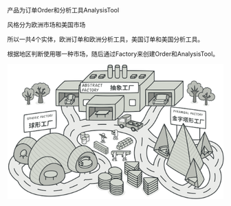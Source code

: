 产品为订单Order和分析工具AnalysisTool

风格分为欧洲市场和美国市场

所以一共4个实体，欧洲订单和欧洲分析工具，美国订单和美国分析工具。

根据地区判断使用哪一种市场，随后通过Factory来创建Order和AnalysisTool。

![](../../../../../../images/1-2.png)